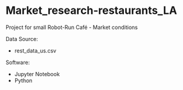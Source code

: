 # Market_research-restaurants_LA
Project for small Robot-Run Café - Market conditions

Data Source:
- rest_data_us.csv

Software:
- Jupyter Notebook
- Python
